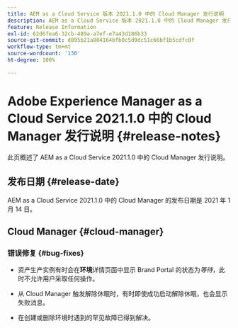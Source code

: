 ```yaml
---
title: AEM as a Cloud Service 版本 2021.1.0 中的 Cloud Manager 发行说明
description: AEM as a Cloud Service 版本 2021.1.0 中的 Cloud Manager 发行说明
feature: Release Information
exl-id: 62d6fea6-32cb-489a-a7ef-e7a43d186b33
source-git-commit: d895b21a804164bfb0c5d9dc51c66bf1b5cdfc0f
workflow-type: tm+mt
source-wordcount: '130'
ht-degree: 100%

---
```


# Adobe Experience Manager as a Cloud Service 2021.1.0 中的 Cloud Manager 发行说明 {#release-notes}

此页概述了 AEM as a Cloud Service 2021.1.0 中的 Cloud Manager 发行说明。

## 发布日期 {#release-date}

AEM as a Cloud Service 2021.1.0 中的 Cloud Manager 的发布日期是 2021 年 1 月 14 日。

## Cloud Manager {#cloud-manager}

### 错误修复  {#bug-fixes}

* 资产生产实例有时会在&#x200B;**环境**&#x200B;详情页面中显示 Brand Portal 的状态为&#x200B;*等待*，此时不允许用户采取任何操作。

* 从 Cloud Manager 触发解除休眠时，有时即使成功启动解除休眠，也会显示失败消息。

* 在创建或删除环境时遇到的罕见故障已得到解决。
